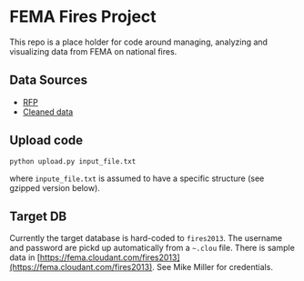 # FEMA Fires Project
This repo is a place holder for code around managing, analyzing and visualizing data from FEMA on national fires.

## Data Sources

* [RFP](http://hackforchange.org/challenge/fire-data-visualization)
* [Cleaned data](http://www.fema.gov/library/viewRecord.do?fromSearch=fromsearch&id=7443)

## Upload code
	
	python upload.py input_file.txt

where `inpute_file.txt` is assumed to have a specific structure (see gzipped version below).

## Target DB

Currently the target database is hard-coded to `fires2013`.  The username and password are pickd up automatically from a `~.clou` file.  There is sample data in [https://fema.cloudant.com/fires2013](https://fema.cloudant.com/fires2013).  See Mike Miller for credentials.